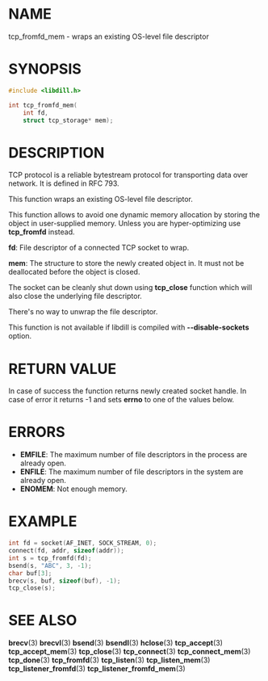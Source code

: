 # NAME

 tcp_fromfd_mem - wraps an existing OS-level file descriptor

# SYNOPSIS

```c
#include <libdill.h>

int tcp_fromfd_mem(
    int fd,
    struct tcp_storage* mem);
```

# DESCRIPTION

 TCP protocol is a reliable bytestream protocol for transporting data over network. It is defined in RFC 793.

 This function wraps an existing OS-level file descriptor.

 This function allows to avoid one dynamic memory allocation by storing the object in user-supplied memory. Unless you are hyper-optimizing use **tcp_fromfd** instead.

 **fd**: File descriptor of a connected TCP socket to wrap.

 **mem**: The structure to store the newly created object in. It must not be deallocated before the object is closed.

 The socket can be cleanly shut down using **tcp_close** function which will also close the underlying file descriptor.

 There's no way to unwrap the file descriptor.

 This function is not available if libdill is compiled with **--disable-sockets** option.

# RETURN VALUE

 In case of success the function returns newly created socket handle. In case of error it returns -1 and sets **errno** to one of the values below.

# ERRORS

* **EMFILE**: The maximum number of file descriptors in the process are already open.
* **ENFILE**: The maximum number of file descriptors in the system are already open.
* **ENOMEM**: Not enough memory.

# EXAMPLE

```c
int fd = socket(AF_INET, SOCK_STREAM, 0);
connect(fd, addr, sizeof(addr));
int s = tcp_fromfd(fd);
bsend(s, "ABC", 3, -1);
char buf[3];
brecv(s, buf, sizeof(buf), -1);
tcp_close(s);
```

# SEE ALSO

 **brecv**(3) **brecvl**(3) **bsend**(3) **bsendl**(3) **hclose**(3) **tcp_accept**(3) **tcp_accept_mem**(3) **tcp_close**(3) **tcp_connect**(3) **tcp_connect_mem**(3) **tcp_done**(3) **tcp_fromfd**(3) **tcp_listen**(3) **tcp_listen_mem**(3) **tcp_listener_fromfd**(3) **tcp_listener_fromfd_mem**(3) 

